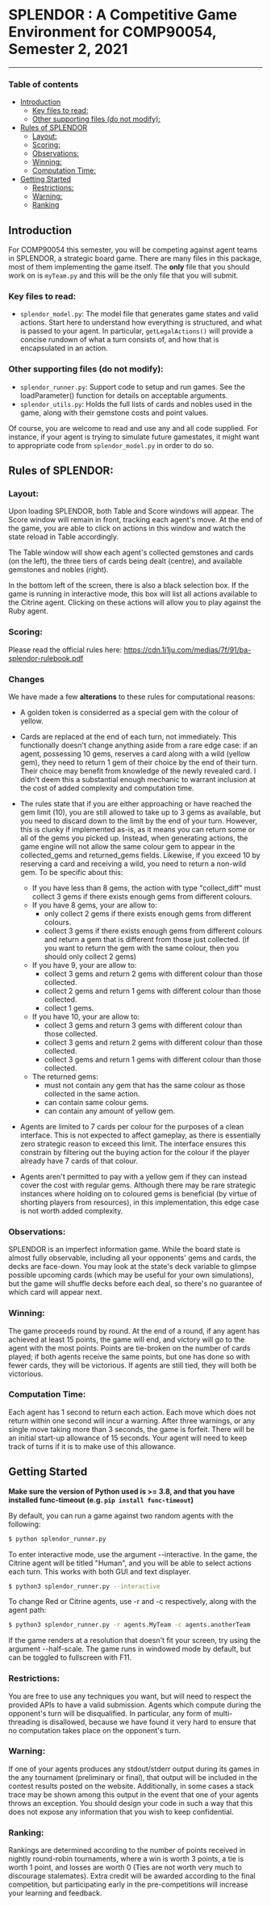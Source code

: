 # SPLENDOR : A Competitive Game Environment for COMP90054, Semester 2, 2021
---------------------------------------------------------------------------

### Table of contents

  * [Introduction](#introduction)
     * [Key files to read:](#key-files-to-read)
     * [Other supporting files (do not modify):](#other-supporting-files-do-not-modify)
  * [Rules of SPLENDOR](#rules-of-splendor)
     * [Layout:](#layout)
     * [Scoring:](#scoring)
     * [Observations:](#observations)
     * [Winning:](#winning)
     * [Computation Time:](#computation-time)
  * [Getting Started](#getting-started)
     * [Restrictions:](#restrictions)
     * [Warning:](#warning)
     * [Ranking](#ranking)
  
## Introduction

For COMP90054 this semester, you will be competing against agent teams in SPLENDOR, a strategic board game.
There are many files in this package, most of them implementing the game itself. The **only** file that you should work on is `myTeam.py` and this will be the only file that you will submit.

### Key files to read:

* `splendor_model.py`: The model file that generates game states and valid actions. Start here to understand how everything is structured, and what is passed to your agent. In particular, ```getLegalActions()``` will provide a concise rundown of what a turn consists of, and how that is encapsulated in an action.
<!-- * `agents/generic/example_bfs.py`: Example code that defines the skeleton of a basic planning agent. You aren't required to use any of the filled in code, but your agent submitted in `myTeam.py` will at least need to be initialised with __init__(self, _id), and implement SelectAction(self, actions, rootstate) to return a valid action when asked. -->

### Other supporting files (do not modify):

* `splendor_runner.py`: Support code to setup and run games. See the loadParameter() function for details on acceptable arguments.
* `splendor_utils.py`: Holds the full lists of cards and nobles used in the game, along with their gemstone costs and point values.

Of course, you are welcome to read and use any and all code supplied. For instance, if your agent is trying to simulate future gamestates, it might want to appropriate code from `splendor_model.py` in order to do so.


## Rules of SPLENDOR:

### Layout: 

Upon loading SPLENDOR, both Table and Score windows will appear. The Score window will remain in front, tracking each agent's move. At the end of the game, you are able to click on actions in this window and watch the state reload in Table accordingly.

The Table window will show each agent's collected gemstones and cards (on the left), the three tiers of cards being dealt (centre), and available gemstones and nobles (right).

In the bottom left of the screen, there is also a black selection box. If the game is running in interactive mode, this box will list all actions available to the Citrine agent. Clicking on these actions will allow you to play against the Ruby agent.

### Scoring:

Please read the official rules here: https://cdn.1j1ju.com/medias/7f/91/ba-splendor-rulebook.pdf

### Changes

We have made a few **alterations** to these rules for computational reasons:
* A golden token is considerred as a special gem with the colour of yellow.

* Cards are replaced at the end of each turn, not immediately. This functionally doesn't change anything aside from a rare edge case: if an agent, possessing 10 gems, reserves a card along with a wild (yellow gem), they need to return 1 gem of their choice by the end of their turn. Their choice may benefit from knowledge of the newly revealed card. I didn't deem this a substantial enough mechanic to warrant inclusion at the cost of added complexity and computation time.

* The rules state that if you are either approaching or have reached the gem limit (10), you are still allowed to take up to 3 gems as available, but you need to discard down to the limit by the end of your turn. However, this is clunky if implemented as-is, as it means you can return some or all of the gems you picked up. 
Instead, when generating actions, the game engine will not allow the same colour gem to appear in the collected\_gems and returned\_gems fields. Likewise, if you exceed 10 by reserving a card and receiving a wild, you need to return a non-wild gem.
To be specific about this:
   * If you have less than 8 gems, the action with type "collect_diff" must collect 3 gems if there exists enough gems from different colours.
   * If you have 8 gems, your are allow to:
      * only collect 2 gems if there exists enough gems from different colours.
      * collect 3 gems if there exists enough gems from different colours and return a gem that is different from those just collected. (if you want to return the gem with the same colour, then you should only collect 2 gems)
   * If you have 9, your are allow to:
      * collect 3 gems and return 2 gems with different colour than those collected.
      * collect 2 gems and return 1 gems with different colour than those collected.
      * collect 1 gems.
   * If you have 10, your are allow to:
      * collect 3 gems and return 3 gems with different colour than those collected.
      * collect 3 gems and return 2 gems with different colour than those collected.
      * collect 3 gems and return 1 gems with different colour than those collected. 
   * The returned gems:
      * must not contain any gem that has the same colour as those collected in the same action.
      * can contain same colour gems.
      * can contain any amount of yellow gem.

* Agents are limited to 7 cards per colour for the purposes of a clean interface. This is not expected to affect gameplay, as there is essentially zero strategic reason to exceed this limit. The interface ensures this constrain by filtering out the buying action for the colour if the player already have 7 cards of that colour.

* Agents aren't permitted to pay with a yellow gem if they can instead cover the cost with regular gems. Although there may be rare strategic instances where holding on to coloured gems is beneficial (by virtue of shorting players from resources), in this implementation, this edge case is not worth added complexity.

### Observations:

SPLENDOR is an imperfect information game. While the board state is almost fully observable, including all your opponents' gems and cards, the decks are face-down. You may look at the state's deck variable to glimpse possible upcoming cards (which may be useful for your own simulations), but the game will shuffle decks before each deal, so there's no guarantee of which card will appear next.

### Winning:

The game proceeds round by round. At the end of a round, if any agent has achieved at least 15 points, the game will end, and victory will go to the agent with the most points. Points are tie-broken on the number of cards played; if both agents receive the same points, but one has done so with fewer cards, they will be victorious. If agents are still tied, they will both be victorious.

### Computation Time:

Each agent has 1 second to return each action. Each move which does not return within one second will incur a warning. After three warnings, or any single move taking more than 3 seconds, the game is forfeit. 
There will be an initial start-up allowance of 15 seconds. Your agent will need to keep track of turns if it is to make use of this allowance. 


## Getting Started

**Make sure the version of Python used is >= 3.8, and that you have installed func-timeout (e.g. ```pip install func-timeout```)**

By default, you can run a game against two random agents with the following:

```bash
$ python splendor_runner.py
```

To enter interactive mode, use the argument --interactive. In the game, the Citrine agent will be titled "Human", and you will be able to select actions each turn. This works with both GUI and text displayer.
```bash
$ python3 splendor_runner.py --interactive
```

To change Red or Citrine agents, use -r and -c respectively, along with the agent path:
```bash
$ python3 splendor_runner.py -r agents.MyTeam -c agents.anotherTeam
```

If the game renders at a resolution that doesn't fit your screen, try using the argument --half-scale. The game runs in windowed mode by default, but can be toggled to fullscreen with F11.

### Restrictions: 

You are free to use any techniques you want, but will need to respect the provided APIs to have a valid submission. Agents which compute during the opponent's turn will be disqualified. In particular, any form of multi-threading is disallowed, because we have found it very hard to ensure that no computation takes place on the opponent's turn.

### Warning: 

If one of your agents produces any stdout/stderr output during its games in the any tournament (preliminary or final), that output will be included in the contest results posted on the website. Additionally, in some cases a stack trace may be shown among this output in the event that one of your agents throws an exception. You should design your code in such a way that this does not expose any information that you wish to keep confidential.

### Ranking: 

Rankings are determined according to the number of points received in nightly round-robin tournaments, where a win is worth 3 points, a tie is worth 1 point, and losses are worth 0 (Ties are not worth very much to discourage stalemates). Extra credit will be awarded according to the final competition, but participating early in the pre-competitions will increase your learning and feedback. 
<!-- In addition, staff members have entered the tournament with their own devious agents, seeking fame and glory. These agents have team names beginning with `Staff-`. -->
